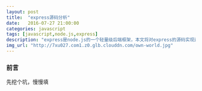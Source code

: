 ```yaml
---
layout: post
title:  "express源码分析"
date:   2016-07-27 21:00:00
categories: javascript
tags: [javascript,node.js,express]
description: "express是node.js的一个轻量级后端框架，本文将对express的源码实现逻辑及主要服务的实现方式做一些分析"
img_url: "http://7xu027.com1.z0.glb.clouddn.com/own-world.jpg"
---
```


### 前言

先挖个坑，慢慢填

<!-- more -->